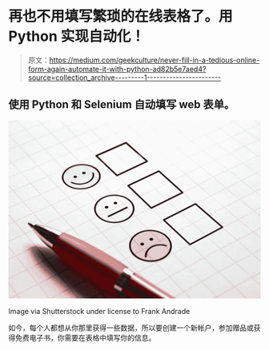 # 再也不用填写繁琐的在线表格了。用 Python 实现自动化！

> 原文：<https://medium.com/geekculture/never-fill-in-a-tedious-online-form-again-automate-it-with-python-ad82b5e7aed4?source=collection_archive---------1----------------------->

## 使用 Python 和 Selenium 自动填写 web 表单。

![](img/e897bfb8ad978f65592f7cb23f321864.png)

Image via Shutterstock under license to Frank Andrade

如今，每个人都想从你那里获得一些数据，所以要创建一个新帐户，参加赠品或获得免费电子书，你需要在表格中填写你的信息。